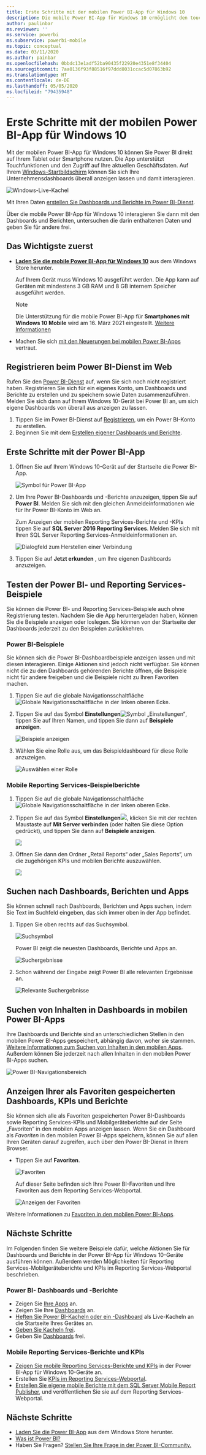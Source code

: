 ```yaml
---
title: Erste Schritte mit der mobilen Power BI-App für Windows 10
description: Die mobile Power BI-App für Windows 10 ermöglicht den touchfähigen mobilen Zugriff auf Ihre aktuellen Geschäftsdaten auf Ihrem Tablet oder Smartphone.
author: paulinbar
ms.reviewer: ''
ms.service: powerbi
ms.subservice: powerbi-mobile
ms.topic: conceptual
ms.date: 03/11/2020
ms.author: painbar
ms.openlocfilehash: 0bbdc13e1adf52ba90435f22920e4351e8f34404
ms.sourcegitcommit: 7aa0136f93f88516f97ddd8031ccac5d07863b92
ms.translationtype: HT
ms.contentlocale: de-DE
ms.lasthandoff: 05/05/2020
ms.locfileid: "79435948"
---
```

# <a name="get-started-with-the-power-bi-mobile-app-for-windows-10"></a>Erste Schritte mit der mobilen Power BI-App für Windows 10
Mit der mobilen Power BI-App für Windows 10 können Sie Power BI direkt auf Ihrem Tablet oder Smartphone nutzen. Die App unterstützt Touchfunktionen und den Zugriff auf Ihre aktuellen Geschäftsdaten. Auf Ihrem [Windows-Startbildschirm](mobile-pin-dashboard-start-screen-windows-10-phone-app.md) können Sie sich Ihre Unternehmensdashboards überall anzeigen lassen und damit interagieren.

![Windows-Live-Kachel](./media/mobile-windows-10-phone-app-get-started/pbi_win10_livetile.gif)

Mit Ihren Daten [erstellen Sie Dashboards und Berichte im Power BI-Dienst](../../service-get-started.md). 

Über die mobile Power BI-App für Windows 10 interagieren Sie dann mit den Dashboards und Berichten, untersuchen die darin enthaltenen Daten und geben Sie für andere frei.

## <a name="first-things-first"></a>Das Wichtigste zuerst
* [**Laden Sie die mobile Power BI-App für Windows 10**](https://go.microsoft.com/fwlink/?LinkID=526478) aus dem Windows Store herunter.
  
  Auf Ihrem Gerät muss Windows 10 ausgeführt werden. Die App kann auf Geräten mit mindestens 3 GB RAM und 8 GB internem Speicher ausgeführt werden.

  >[!NOTE]
  >Die Unterstützung für die mobile Power BI-App für **Smartphones mit Windows 10 Mobile** wird am 16. März 2021 eingestellt. [Weitere Informationen](https://go.microsoft.com/fwlink/?linkid=2121400)
   
* Machen Sie sich [mit den Neuerungen bei mobilen Power BI-Apps](mobile-whats-new-in-the-mobile-apps.md) vertraut.

## <a name="sign-up-for-the-power-bi-service-on-the-web"></a>Registrieren beim Power BI-Dienst im Web
Rufen Sie den [Power BI-Dienst](https://powerbi.com/) auf, wenn Sie sich noch nicht registriert haben. Registrieren Sie sich für ein eigenes Konto, um Dashboards und Berichte zu erstellen und zu speichern sowie Daten zusammenzuführen. Melden Sie sich dann auf Ihrem Windows 10-Gerät bei Power BI an, um sich eigene Dashboards von überall aus anzeigen zu lassen.

1. Tippen Sie im Power BI-Dienst auf [Registrieren](https://go.microsoft.com/fwlink/?LinkID=513879), um ein Power BI-Konto zu erstellen.
2. Beginnen Sie mit dem [Erstellen eigener Dashboards und Berichte](../../service-get-started.md).

## <a name="get-started-with-the-power-bi-app"></a>Erste Schritte mit der Power BI-App
1. Öffnen Sie auf Ihrem Windows 10-Gerät auf der Startseite die Power BI-App.
   
   ![Symbol für Power BI-App](./media/mobile-windows-10-phone-app-get-started/pbi_win10ph_appiconsm.png)
2. Um Ihre Power BI-Dashboards und -Berichte anzuzeigen, tippen Sie auf **Power BI**. Melden Sie sich mit den gleichen Anmeldeinformationen wie für Ihr Power BI-Konto im Web an. 
   
   Zum Anzeigen der mobilen Reporting Services-Berichte und -KPIs tippen Sie auf **SQL Server 2016 Reporting Services**. Melden Sie sich mit Ihren SQL Server Reporting Services-Anmeldeinformationen an.
   
   ![Dialogfeld zum Herstellen einer Verbindung](./media/mobile-windows-10-phone-app-get-started/power-bi-windows-10-connect.png)
3. Tippen Sie auf **Jetzt erkunden**  , um Ihre eigenen Dashboards anzuzeigen.

## <a name="try-the-power-bi-and-reporting-services-samples"></a>Testen der Power BI- und Reporting Services-Beispiele
Sie können die Power BI- und Reporting Services-Beispiele auch ohne Registrierung testen. Nachdem Sie die App heruntergeladen haben, können Sie die Beispiele anzeigen oder loslegen. Sie können von der Startseite der Dashboards jederzeit zu den Beispielen zurückkehren.

### <a name="power-bi-samples"></a>Power BI-Beispiele
Sie können sich die Power BI-Dashboardbeispiele anzeigen lassen und mit diesen interagieren. Einige Aktionen sind jedoch nicht verfügbar. Sie können nicht die zu den Dashboards gehörenden Berichte öffnen, die Beispiele nicht für andere freigeben und die Beispiele nicht zu Ihren Favoriten machen.

1. Tippen Sie auf die globale Navigationsschaltfläche ![Globale Navigationsschaltfläche](././media/mobile-windows-10-phone-app-get-started/power-bi-windows-10-navigation-icon.png) in der linken oberen Ecke.
2. Tippen Sie auf das Symbol **Einstellungen**![Symbol „Einstellungen“](./media/mobile-windows-10-phone-app-get-started/power-bi-win10-settings-icon.png), tippen Sie auf Ihren Namen, und tippen Sie dann auf **Beispiele anzeigen**.
   
   ![Beispiele anzeigen](./media/mobile-windows-10-phone-app-get-started/power-bi-win10-view-samples.png)
3. Wählen Sie eine Rolle aus, um das Beispieldashboard für diese Rolle anzuzeigen.  
   
   ![Auswählen einer Rolle](./media/mobile-windows-10-phone-app-get-started/power-bi-win10-samples.png)

### <a name="reporting-services-mobile-report-samples"></a>Mobile Reporting Services-Beispielberichte
1. Tippen Sie auf die globale Navigationsschaltfläche ![Globale Navigationsschaltfläche](././media/mobile-windows-10-phone-app-get-started/power-bi-windows-10-navigation-icon.png) in der linken oberen Ecke.
2. Tippen Sie auf das Symbol **Einstellungen**![](./media/mobile-windows-10-phone-app-get-started/power-bi-win10-settings-icon.png), klicken Sie mit der rechten Maustaste auf **Mit Server verbinden** (oder halten Sie diese Option gedrückt), und tippen Sie dann auf **Beispiele anzeigen**.
   
   ![](media/mobile-windows-10-phone-app-get-started/power-bi-win10-connect-ssrs-samples.png)
3. Öffnen Sie dann den Ordner „Retail Reports“ oder „Sales Reports“, um die zugehörigen KPIs und mobilen Berichte auszuwählen.
   
   ![](media/mobile-windows-10-phone-app-get-started/power-bi-win10-ssrs-sample-kpis.png)

## <a name="search-for-dashboards-reports-and-apps"></a>Suchen nach Dashboards, Berichten und Apps
Sie können schnell nach Dashboards, Berichten und Apps suchen, indem Sie Text im Suchfeld eingeben, das sich immer oben in der App befindet.

1. Tippen Sie oben rechts auf das Suchsymbol.
   
   ![Suchsymbol](./media/mobile-windows-10-phone-app-get-started/pbi_win10ph_searchbarbrdr.png)
   
   Power BI zeigt die neuesten Dashboards, Berichte und Apps an.
   
   ![Suchergebnisse](./media/mobile-windows-10-phone-app-get-started/pbi_win10_searchrecent.png)
2. Schon während der Eingabe zeigt Power BI alle relevanten Ergebnisse an.
   
   ![Relevante Suchergebnisse](./media/mobile-windows-10-phone-app-get-started/pbi_win10_search_m.png)

## <a name="find-your-content-in-the-power-bi-mobile-apps"></a>Suchen von Inhalten in Dashboards in mobilen Power BI-Apps
Ihre Dashboards und Berichte sind an unterschiedlichen Stellen in den mobilen Power BI-Apps gespeichert, abhängig davon, woher sie stammen. [Weitere Informationen zum Suchen von Inhalten in den mobilen Apps](mobile-apps-quickstart-view-dashboard-report.md). Außerdem können Sie jederzeit nach allen Inhalten in den mobilen Power BI-Apps suchen. 

![Power BI-Navigationsbereich](./media/mobile-windows-10-phone-app-get-started/power-bi-win10-left-nav.png)

## <a name="view-your-favorite-dashboards-kpis-and-reports"></a>Anzeigen Ihrer als Favoriten gespeicherten Dashboards, KPIs und Berichte
Sie können sich alle als Favoriten gespeicherten Power BI-Dashboards sowie Reporting Services-KPIs und Mobilgeräteberichte auf der Seite „Favoriten“ in den mobilen Apps anzeigen lassen. Wenn Sie ein Dashboard als *Favoriten* in den mobilen Power BI-Apps speichern, können Sie auf allen Ihren Geräten darauf zugreifen, auch über den Power BI-Dienst in Ihrem Browser. 

* Tippen Sie auf **Favoriten**.
  
   ![Favoriten](./media/mobile-windows-10-phone-app-get-started/power-bi-win10-favorite-menu.png)
  
   Auf dieser Seite befinden sich Ihre Power BI-Favoriten und Ihre Favoriten aus dem Reporting Services-Webportal.
  
   ![Anzeigen der Favoriten](./media/mobile-windows-10-phone-app-get-started/power-bi-win10-favorites.png)

Weitere Informationen zu [Favoriten in den mobilen Power BI-Apps](mobile-apps-favorites.md).

## <a name="next-steps"></a>Nächste Schritte
Im Folgenden finden Sie weitere Beispiele dafür, welche Aktionen Sie für Dashboards und Berichte in der Power BI-App für Windows 10-Geräte ausführen können. Außerdem werden Möglichkeiten für Reporting Services-Mobilgeräteberichte und KPIs im Reporting Services-Webportal beschrieben.

### <a name="power-bi-dashboards-and-reports"></a>Power BI- Dashboards und -Berichte
* Zeigen Sie [Ihre Apps](../../service-create-distribute-apps.md) an.
* Zeigen Sie Ihre [Dashboards](mobile-apps-view-dashboard.md) an.
* [Heften Sie Power BI-Kacheln oder ein -Dashboard](mobile-pin-dashboard-start-screen-windows-10-phone-app.md) als Live-Kacheln an die Startseite Ihres Gerätes an.
* [Geben Sie Kacheln frei](mobile-windows-10-phone-app-get-started.md).
* Geben Sie [Dashboards](mobile-share-dashboard-from-the-mobile-apps.md) frei.

### <a name="reporting-services-mobile-reports-and-kpis"></a>Mobile Reporting Services-Berichte und KPIs
* [Zeigen Sie mobile Reporting Services-Berichte und KPIs](mobile-app-windows-10-ssrs-kpis-mobile-reports.md) in der Power BI-App für Windows 10-Geräte an.
* Erstellen Sie [KPIs im Reporting Services-Webportal](https://msdn.microsoft.com/library/mt683632.aspx).
* [Erstellen Sie eigene mobile Berichte mit dem SQL Server Mobile Report Publisher](https://msdn.microsoft.com/library/mt652547.aspx), und veröffentlichen Sie sie auf dem Reporting Services-Webportal.

## <a name="next-steps"></a>Nächste Schritte
* [Laden Sie die Power BI-App](https://go.microsoft.com/fwlink/?LinkID=526478) aus dem Windows Store herunter.  
* [Was ist Power BI?](../../fundamentals/power-bi-overview.md)
* Haben Sie Fragen? [Stellen Sie Ihre Frage in der Power BI-Community.](https://community.powerbi.com/)

